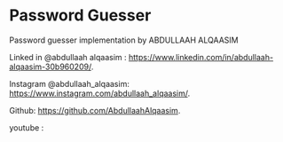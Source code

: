 # Password Guesser 


Password guesser implementation by ABDULLAAH ALQAASIM
 
Linked in  @abdullaah alqaasim :  https://www.linkedin.com/in/abdullaah-alqaasim-30b960209/. 


Instagram @abdullaah_alqaasim: https://www.instagram.com/abdullaah_alqaasim/. 


Github: https://github.com/AbdullaahAlqaasim. 

youtube : 
